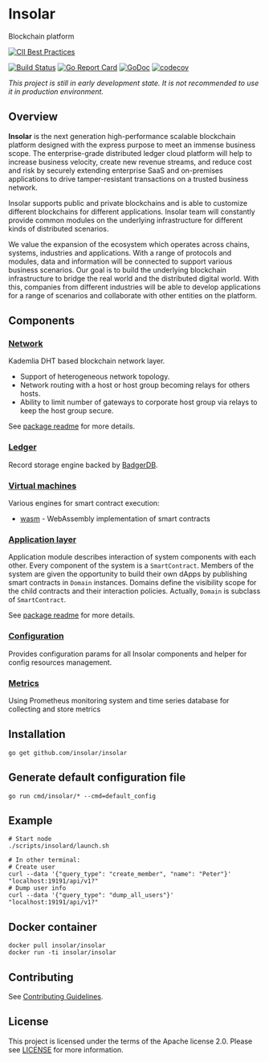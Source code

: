 Insolar
===============
Blockchain platform

[![CII Best Practices](https://bestpractices.coreinfrastructure.org/projects/2150/badge)](https://bestpractices.coreinfrastructure.org/projects/2150)

[![Build Status](https://travis-ci.org/insolar/insolar.svg?branch=master)](https://travis-ci.org/insolar/insolar)
[![Go Report Card](https://goreportcard.com/badge/github.com/insolar/insolar)](https://goreportcard.com/report/github.com/insolar/insolar)
[![GoDoc](https://godoc.org/github.com/insolar/insolar?status.svg)](https://godoc.org/github.com/insolar/insolar)
[![codecov](https://codecov.io/gh/insolar/insolar/branch/master/graph/badge.svg)](https://codecov.io/gh/insolar/insolar)

_This project is still in early development state.
It is not recommended to use it in production environment._

Overview
--------
**Insolar** is the next generation high-performance scalable blockchain platform
designed with the express purpose to meet an immense business scope.
The enterprise-grade distributed ledger cloud platform will help to increase
business velocity, create new revenue streams, and reduce cost and risk
by securely extending enterprise SaaS and on-premises applications
to drive tamper-resistant transactions on a trusted business network.

Insolar supports public and private blockchains and is able to customize
different blockchains for different applications. Insolar team will
constantly provide common modules on the underlying infrastructure
for different kinds of distributed scenarios.

We value the expansion of the ecosystem which operates across chains,
systems, industries and applications. With a range of protocols and modules,
data and information will be connected to support various business scenarios.
Our goal is to build the underlying blockchain infrastructure to bridge
the real world and the distributed digital world. With this, companies
from different industries will be able to develop applications
for a range of scenarios and collaborate with other entities on the platform.


Components
----------
### [Network](network/dhtnetwork)
Kademlia DHT based blockchain network layer.
 - Support of heterogeneous network topology.
 - Network routing with a host or host group becoming relays for others hosts.
 - Ability to limit number of gateways to corporate host group via relays
   to keep the host group secure.

See [package readme](network/dhtnetwork) for more details.


### [Ledger](ledger)
Record storage engine backed by [BadgerDB](https://github.com/dgraph-io/badger).


### [Virtual machines](vm)
Various engines for smart contract execution:
 - [wasm](vm/wasm) - WebAssembly implementation of smart contracts


### [Application layer](application)
Application module describes interaction of system components with each other.
Every component of the system is a `SmartContract`. Members of the system are given the opportunity to build their own dApps by publishing smart contracts in `Domain` instances.
Domains define the visibility scope for the child contracts and their interaction policies. Actually, `Domain` is subclass of `SmartContract`.

See [package readme](application) for more details.


### [Configuration](configuration)

Provides configuration params for all Insolar components and helper for config resources management.


### [Metrics](metrics)

Using Prometheus monitoring system and time series database for collecting and store metrics


Installation
------------

    go get github.com/insolar/insolar


Generate default configuration file
------------

    go run cmd/insolar/* --cmd=default_config

Example
------------
    # Start node
    ./scripts/insolard/launch.sh

    # In other terminal:
    # Create user
    curl --data '{"query_type": "create_member", "name": "Peter"}' "localhost:19191/api/v1?"
    # Dump user info
    curl --data '{"query_type": "dump_all_users"}' "localhost:19191/api/v1?"

Docker container
------------

    docker pull insolar/insolar
    docker run -ti insolar/insolar


Contributing
------------
See [Contributing Guidelines](.github/CONTRIBUTING.md).


License
-------
This project is licensed under the terms of the Apache license 2.0.
Please see [LICENSE](LICENSE) for more information.
